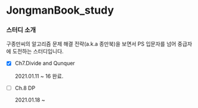 # JongmanBook_study


### 스터디 소개

구종만씨의 알고리즘 문제 해결 전략(a.k.a 종만북)을 보면서 PS 입문자를 넘어 중급자에 도전하는 스터디입니다.


- [x] Ch7.Divide and Qunquer

    2021.01.11 ~ 16 완료.
- [ ] Ch.8 DP

    2021.01.18 ~
